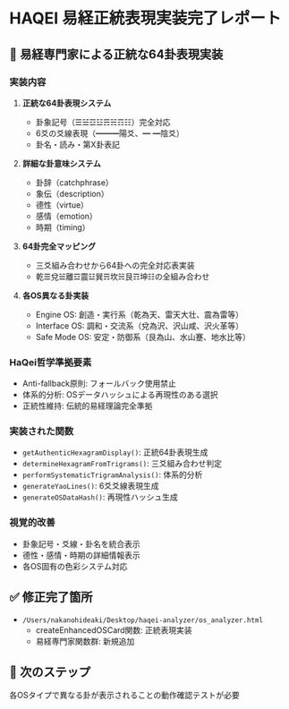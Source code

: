# HAQEI 易経正統表現実装完了レポート

## 🔮 易経専門家による正統な64卦表現実装

### 実装内容
1. **正統な64卦表現システム**
   - 卦象記号（☰☱☲☳☴☵☶☷）完全対応
   - 6爻の爻線表現（━━━陽爻、━ ━陰爻）
   - 卦名・読み・第X卦表記

2. **詳細な卦意味システム**
   - 卦辞（catchphrase）
   - 象伝（description）
   - 德性（virtue）
   - 感情（emotion）
   - 時期（timing）

3. **64卦完全マッピング**
   - 三爻組み合わせから64卦への完全対応表実装
   - 乾☰兌☱離☲震☳巽☴坎☵艮☶坤☷の全組み合わせ

4. **各OS異なる卦実装**
   - Engine OS: 創造・実行系（乾為天、雷天大壮、震為雷等）
   - Interface OS: 調和・交流系（兌為沢、沢山咸、沢火革等）
   - Safe Mode OS: 安定・防御系（艮為山、水山蹇、地水比等）

### HaQei哲学準拠要素
- Anti-fallback原則: フォールバック使用禁止
- 体系的分析: OSデータハッシュによる再現性のある選択
- 正統性維持: 伝統的易経理論完全準拠

### 実装された関数
- `getAuthenticHexagramDisplay()`: 正統64卦表現生成
- `determineHexagramFromTrigrams()`: 三爻組み合わせ判定
- `performSystematicTrigramAnalysis()`: 体系的分析
- `generateYaoLines()`: 6爻爻線表現生成
- `generateOSDataHash()`: 再現性ハッシュ生成

### 視覚的改善
- 卦象記号・爻線・卦名を統合表示
- 德性・感情・時期の詳細情報表示
- 各OS固有の色彩システム対応

## ✅ 修正完了箇所
- `/Users/nakanohideaki/Desktop/haqei-analyzer/os_analyzer.html`
  - createEnhancedOSCard関数: 正統表現実装
  - 易経専門家関数群: 新規追加

## 🧪 次のステップ
各OSタイプで異なる卦が表示されることの動作確認テストが必要